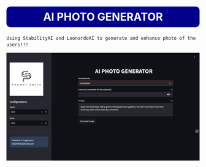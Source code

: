 <h1 style="background-color: #00008B; border-radius: 10px; color: white; padding: 10px; text-align: center;">
    AI PHOTO GENERATOR
</h1>

`Using StabilityAI and LeonardoAI to generate and enhance photo of the users!!!`

<img src="image1.png"/>